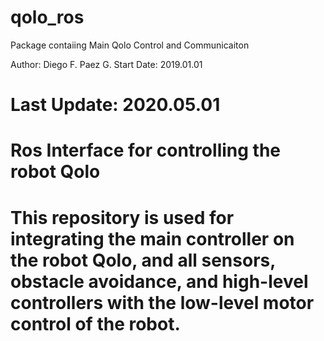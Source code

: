 # qolo_ros
Package contaiing Main Qolo Control and Communicaiton 

Author: Diego F. Paez G.
Start Date: 2019.01.01

Last Update: 2020.05.01
=======
# Ros Interface for controlling the robot Qolo
# This repository is used for integrating the main controller on the robot Qolo, and all sensors, obstacle avoidance, and high-level controllers with the low-level motor control of the robot.
